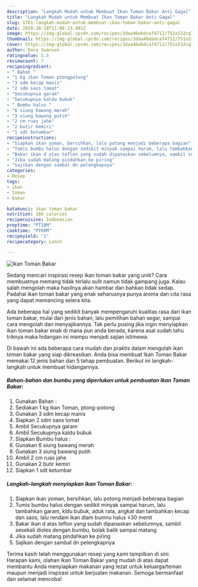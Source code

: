 ```yaml
---
description: "Langkah Mudah untuk Membuat Ikan Toman Bakar Anti Gagal"
title: "Langkah Mudah untuk Membuat Ikan Toman Bakar Anti Gagal"
slug: 1761-langkah-mudah-untuk-membuat-ikan-toman-bakar-anti-gagal
date: 2020-10-18T11:06:23.491Z
image: https://img-global.cpcdn.com/recipes/3daa46ebdcaf4712/751x532cq70/ikan-toman-bakar-foto-resep-utama.jpg
thumbnail: https://img-global.cpcdn.com/recipes/3daa46ebdcaf4712/751x532cq70/ikan-toman-bakar-foto-resep-utama.jpg
cover: https://img-global.cpcdn.com/recipes/3daa46ebdcaf4712/751x532cq70/ikan-toman-bakar-foto-resep-utama.jpg
author: Dora Swanson
ratingvalue: 3.5
reviewcount: 7
recipeingredient:
- " Bahan "
- "1 kg ikan Toman ptongpotong"
- "3 sdm kecap manis"
- "2 sdm saos tomat"
- "Secukupnya garam"
- "Secukupnya kaldu bubuk"
- " Bumbu halus "
- "6 siung bawang merah"
- "3 siung bawang putih"
- "2 cm ruas jahe"
- "2 butir kemiri"
- "1 sdt ketumbar"
recipeinstructions:
- "Siapkan ikan yoman, bersihkan, lalu potong menjadi beberapa bagian"
- "Tumis bumbu halus dengan sedikit minyak sampai harum, lalu tambahkan garam, kldu bubuk, aduk rata, angkat dan tambahkan kecap dan saos, lalu rendam ikan dlam bumnu halus ±30 menit"
- "Bakar ikan d atas teflon yang sudah dipanaskan sebelumnya, sambil sesekali dioles dengan bumbu, bolak balik sampai matang"
- "Jika sudah matang pindahkan ke piring"
- "Sajikan dengan sambal dn pelengkapnya"
categories:
- Resep
tags:
- ikan
- toman
- bakar

katakunci: ikan toman bakar 
nutrition: 166 calories
recipecuisine: Indonesian
preptime: "PT18M"
cooktime: "PT60M"
recipeyield: "1"
recipecategory: Lunch

---
```



![Ikan Toman Bakar](https://img-global.cpcdn.com/recipes/3daa46ebdcaf4712/751x532cq70/ikan-toman-bakar-foto-resep-utama.jpg)

Sedang mencari inspirasi resep ikan toman bakar yang unik? Cara membuatnya memang tidak terlalu sulit namun tidak gampang juga. Kalau salah mengolah maka hasilnya akan hambar dan bahkan tidak sedap. Padahal ikan toman bakar yang enak seharusnya punya aroma dan cita rasa yang dapat memancing selera kita.

Ada beberapa hal yang sedikit banyak mempengaruhi kualitas rasa dari ikan toman bakar, mulai dari jenis bahan, lalu pemilihan bahan segar, sampai cara mengolah dan menyajikannya. Tak perlu pusing jika ingin menyiapkan ikan toman bakar enak di mana pun anda berada, karena asal sudah tahu triknya maka hidangan ini mampu menjadi sajian istimewa.




Di bawah ini ada beberapa cara mudah dan praktis dalam mengolah ikan toman bakar yang siap dikreasikan. Anda bisa membuat Ikan Toman Bakar memakai 12 jenis bahan dan 5 tahap pembuatan. Berikut ini langkah-langkah untuk membuat hidangannya.

<!--inarticleads1-->

##### Bahan-bahan dan bumbu yang diperlukan untuk pembuatan Ikan Toman Bakar:

1. Gunakan  Bahan :
1. Sediakan 1 kg ikan Toman, ptong-potong
1. Gunakan 3 sdm kecap manis
1. Siapkan 2 sdm saos tomat
1. Ambil Secukupnya garam
1. Ambil Secukupnya kaldu bubuk
1. Siapkan  Bumbu halus :
1. Gunakan 6 siung bawang merah
1. Gunakan 3 siung bawang putih
1. Ambil 2 cm ruas jahe
1. Gunakan 2 butir kemiri
1. Siapkan 1 sdt ketumbar




<!--inarticleads2-->

##### Langkah-langkah menyiapkan Ikan Toman Bakar:

1. Siapkan ikan yoman, bersihkan, lalu potong menjadi beberapa bagian
1. Tumis bumbu halus dengan sedikit minyak sampai harum, lalu tambahkan garam, kldu bubuk, aduk rata, angkat dan tambahkan kecap dan saos, lalu rendam ikan dlam bumnu halus ±30 menit
1. Bakar ikan d atas teflon yang sudah dipanaskan sebelumnya, sambil sesekali dioles dengan bumbu, bolak balik sampai matang
1. Jika sudah matang pindahkan ke piring
1. Sajikan dengan sambal dn pelengkapnya




Terima kasih telah menggunakan resep yang kami tampilkan di sini. Harapan kami, olahan Ikan Toman Bakar yang mudah di atas dapat membantu Anda menyiapkan makanan yang lezat untuk keluarga/teman maupun menjadi inspirasi untuk berjualan makanan. Semoga bermanfaat dan selamat mencoba!
